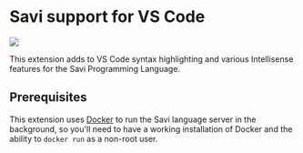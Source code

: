 # Savi support for VS Code

[![](https://vsmarketplacebadge.apphb.com/version/savi-lang.savi.svg)](https://marketplace.visualstudio.com/items?itemName=savi-lang.savi)

This extension adds to VS Code syntax highlighting and various Intellisense features for the Savi Programming Language.

## Prerequisites

This extension uses [Docker](https://docs.docker.com/install/) to run the Savi language server in the background, so you'll need to have a working installation of Docker and the ability to `docker run` as a non-root user.
